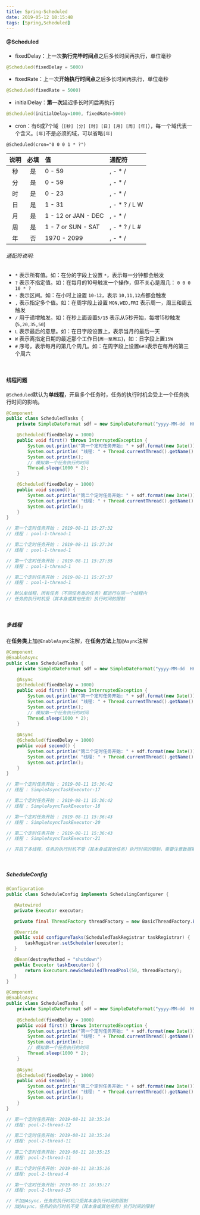 ```yaml
---
title: Spring-Scheduled
date: 2019-05-12 18:15:48
tags: [Spring,Scheduled]
---
```


#### @Scheduled

- fixedDelay：上一次**执行完毕时间点**之后多长时间再执行，单位毫秒

```java
@Scheduled(fixedDelay = 5000)
```



- fixedRate：上一次**开始执行时间点**之后多长时间再执行，单位毫秒

```java
@Scheduled(fixedRate = 5000)
```



- initialDelay：**第一次**延迟多长时间后再执行

```java
@Scheduled(initialDelay=1000, fixedRate=5000) 
```

<!--more-->



- cron：有6或7个域（`[秒] [分] [时] [日] [月] [周] [年]`），每一个域代表一个含义。`[年]`不是必须的域，可以省略`[年]` 

```
@Scheduled(cron="0 0 0 1 * ?")
```

| 说明 | 必填 | 值                  | 通配符              |
| :--: | :--: | :------------------ | :------------------ |
|  秒  |  是  | 0 - 59              | ,  -  *  /          |
|  分  |  是  | 0 - 59              | ,  -  *  /          |
|  时  |  是  | 0 - 23              | ,  -  *  /          |
|  日  |  是  | 1 - 31              | ,  -  *  ?  /  L  W |
|  月  |  是  | 1 - 12 or JAN - DEC | ,  -  *  /          |
|  周  |  是  | 1 - 7  or SUN - SAT | ,  -  *  ?  /  L  # |
|  年  |  否  | 1970 - 2099         | ,  -  *  /          |

###### 通配符说明:

-  `*` 表示所有值。如：在分的字段上设置 `*`，表示每一分钟都会触发
-  `?` 表示不指定值。如：在每月的10号触发一个操作，但不关心是周几： `0 0 0 10 * ?`
-  `-` 表示区间。如：在小时上设置 `10-12`，表示 `10,11,12`点都会触发
-  `,` 表示指定多个值。如：在周字段上设置 `MON,WED,FRI` 表示周一，周三和周五触发
-  `/` 用于递增触发。如：在秒上面设置`5/15` 表示从5秒开始，每增15秒触发(`5,20,35,50`)
-  `L` 表示最后的意思。如：在日字段设置上，表示当月的最后一天
-  `W` 表示离指定日期的最近那个工作日(`周一至周五`)，如：日字段上置`15W`
-  `#` 序号，表示每月的第几个周几。如：在周字段上设置`6#3`表示在每月的第三个周六

<br/>



#### 线程问题

`@Scheduled`默认为**单线程**，开启多个任务时，任务的执行时机会受上一个任务执行时间的影响。

```java
@Component
public class ScheduledTasks {
    private SimpleDateFormat sdf = new SimpleDateFormat("yyyy-MM-dd  HH:mm:ss");

    @Scheduled(fixedDelay = 1000)
    public void first() throws InterruptedException {
        System.out.println("第一个定时任务开始: " + sdf.format(new Date()));
        System.out.println( "线程: " + Thread.currentThread().getName());
        System.out.println();
        // 模拟第一个任务执行的时间
        Thread.sleep(1000 * 2); 
    }

    @Scheduled(fixedDelay = 1000)
    public void second() {
        System.out.println("第二个定时任务开始: " + sdf.format(new Date()));
        System.out.println( "线程: " + Thread.currentThread().getName());
        System.out.println();
    }
}

// 第一个定时任务开始 : 2019-08-11 15:27:32
// 线程 : pool-1-thread-1

// 第二个定时任务开始 : 2019-08-11 15:27:34
// 线程 : pool-1-thread-1

// 第一个定时任务开始 : 2019-08-11 15:27:35
// 线程 : pool-1-thread-1

// 第二个定时任务开始 : 2019-08-11 15:27:37
// 线程 : pool-1-thread-1

// 默认单线程，所有任务（不同任务类的任务）都运行在同一个线程内
// 任务的执行时机受（其本身或其他任务）执行时间的限制
```

<br/>



##### 多线程

在**任务类**上加`@EnableAsync`注解，在**任务方法**上加`@Async`注解

```java
@Component
@EnableAsync
public class ScheduledTasks {
    private SimpleDateFormat sdf = new SimpleDateFormat("yyyy-MM-dd  HH:mm:ss");

    @Async
    @Scheduled(fixedDelay = 1000)
    public void first() throws InterruptedException {
        System.out.println("第一个定时任务开始: " + sdf.format(new Date()));
        System.out.println( "线程: " + Thread.currentThread().getName());
        System.out.println();
        // 模拟第一个任务执行的时间
        Thread.sleep(1000 * 2); 
    }
    
    @Async
    @Scheduled(fixedDelay = 1000)
    public void second() {
        System.out.println("第二个定时任务开始: " + sdf.format(new Date()));
        System.out.println( "线程: " + Thread.currentThread().getName());
        System.out.println();
    }
}

// 第一个定时任务开始 : 2019-08-11 15:36:42
// 线程 : SimpleAsyncTaskExecutor-17

// 第二个定时任务开始 : 2019-08-11 15:36:42
// 线程 : SimpleAsyncTaskExecutor-18

// 第一个定时任务开始 : 2019-08-11 15:36:43
// 线程 : SimpleAsyncTaskExecutor-20

// 第二个定时任务开始 : 2019-08-11 15:36:43
// 线程 : SimpleAsyncTaskExecutor-21

// 开启了多线程，任务的执行时机不受（其本身或其他任务）执行时间的限制，需要注意数据幂等性。
```

<br/>



##### ScheduleConfig

```java
@Configuration
public class ScheduleConfig implements SchedulingConfigurer {

   @Autowired
   private Executor executor;

   private final ThreadFactory threadFactory = new BasicThreadFactory.Builder().namingPattern("epsm-scheduled-task-%d").build();

   @Override
   public void configureTasks(ScheduledTaskRegistrar taskRegistrar) {
       taskRegistrar.setScheduler(executor);
   }

   @Bean(destroyMethod = "shutdown")
   public Executor taskExecutor() {
       return Executors.newScheduledThreadPool(50, threadFactory);
   }
}
```

```java
@Component
@EnableAsync
public class ScheduledTasks {
    private SimpleDateFormat sdf = new SimpleDateFormat("yyyy-MM-dd  HH:mm:ss");
    
    @Scheduled(fixedDelay = 1000)
    public void first() throws InterruptedException {
        System.out.println("第一个定时任务开始: " + sdf.format(new Date()));
        System.out.println( "线程: " + Thread.currentThread().getName());
        System.out.println();
        // 模拟第一个任务执行的时间
        Thread.sleep(1000 * 2); 
    }
    
    @Async
    @Scheduled(fixedDelay = 1000)
    public void second() {
        System.out.println("第二个定时任务开始: " + sdf.format(new Date()));
        System.out.println( "线程: " + Thread.currentThread().getName());
        System.out.println();
    }
}

// 第一个定时任务开始: 2019-08-11 18:35:24
// 线程: pool-2-thread-12

// 第二个定时任务开始: 2019-08-11 18:35:24
// 线程: pool-2-thread-11
    
// 第二个定时任务开始: 2019-08-11 18:35:25
// 线程: pool-2-thread-11

// 第二个定时任务开始: 2019-08-11 18:35:26
// 线程: pool-2-thread-4

// 第一个定时任务开始: 2019-08-11 18:35:27
// 线程: pool-2-thread-15

// 不加@Async，任务的执行时机只受其本身执行时间的限制
// 加@Async，任务的执行时机不受（其本身或其他任务）执行时间的限制
```

